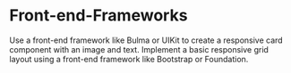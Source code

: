 # Front-end-Frameworks
Use a front-end framework like Bulma or UIKit to create a responsive card component with an image and text. Implement a basic responsive grid layout using a front-end framework like Bootstrap or Foundation.
